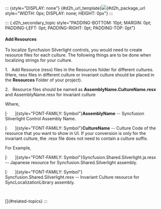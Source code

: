 ::: {style="DISPLAY: none"}
[](ms-xhelp:///?Id=d2h_url_template){#d2h_url_template}![](!package_url!){#d2h_package_url style="WIDTH: 0px; DISPLAY: none; HEIGHT: 0px"}
:::

::: {.d2h_secondary_topic style="PADDING-BOTTOM: 10pt; MARGIN: 0pt; PADDING-LEFT: 0pt; PADDING-RIGHT: 0pt; PADDING-TOP: 0pt"}
#### Add Resources

To localize Syncfusion Silverlight controls, you would need to create resource files for each culture. The following things are to be done when localizing strings for your culture.

1.   Add Resource (resx) files in the Resources folder for different cultures. (Here, resx files in different culture or invariant culture should be placed in the **Resources** Folder of your project).

2.   Resource files should be named as **AssemblyName.CultureName.resx** and AssemblyName.resx for invariant culture

Where,

[·      ]{style="FONT-FAMILY: Symbol"}**AssemblyName** -- Syncfusion Silverlight Control Assembly Name.

[·      ]{style="FONT-FAMILY: Symbol"}**CultureName** -- Culture Code of the resource that you want to show in UI. If your conversion is only for the invariant culture, the .resx file does not need to contain a culture suffix.

For Example,

[·      ]{style="FONT-FAMILY: Symbol"}Syncfusion.Shared.Silverlight.ja.resx -- Japanese resource for Syncfusion.Shared.Silverlight assembly.

[·      ]{style="FONT-FAMILY: Symbol"}            Syncfusion.Shared.Silverlight.resx -- Invariant Culture resource for SyncLocalizationLibrary assembly.

 

[]{#related-topics}
:::
